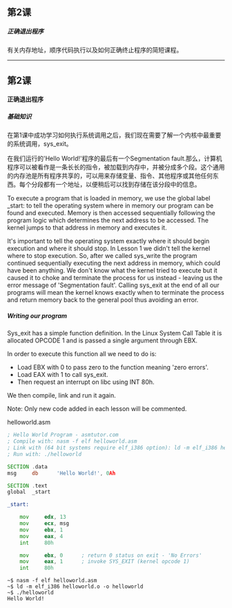 ## 第2课

##### 正确退出程序

有关内存地址，顺序代码执行以及如何正确终止程序的简短课程。

---
## 第2课

#### 正确退出程序

##### 基础知识

在第1课中成功学习如何执行系统调用之后，我们现在需要了解一个内核中最重要的系统调用，sys_exit。

在我们运行的'Hello World!'程序的最后有一个Segmentation fault.那么，计算机程序可以被看作是一条长长的指令，被加载到内存中，并被分成多个段。这个通用的内存池是所有程序共享的，可以用来存储变量、指令、其他程序或其他任何东西。每个分段都有一个地址，以便稍后可以找到存储在该分段中的信息。

To execute a program that is loaded in memory, we use the global label _start: to tell the operating system where in memory our program can be found and executed.  Memory is then accessed sequentially following the program logic which determines the next address to be accessed. The kernel jumps to that address in memory and executes it.

It's important to tell the operating system exactly where it should begin execution and where it should stop. In Lesson 1 we didn't tell the kernel where to stop execution. So, after we called sys_write the program continued sequentially executing the next address in memory, which could have been anything. We don't know what the kernel tried to execute but it caused it to choke and terminate the process for us instead - leaving us the error message of 'Segmentation fault'.  Calling sys_exit at the end of all our programs will mean the kernel knows exactly when to terminate the process and return memory back to the general pool thus avoiding an error.

##### Writing our program

Sys_exit has a simple function definition.  In the Linux System Call Table it is allocated OPCODE 1 and is passed a single argument through EBX.

In order to execute this function all we need to do is:

* Load EBX with 0 to pass zero to the function meaning 'zero errors'.
* Load EAX with 1 to call sys_exit.
* Then request an interrupt on libc using INT 80h.

We then compile, link and run it again.

Note:
Only new code added in each lesson will be commented.

helloworld.asm
```asm
; Hello World Program - asmtutor.com
; Compile with: nasm -f elf helloworld.asm
; Link with (64 bit systems require elf_i386 option): ld -m elf_i386 helloworld.o -o helloworld
; Run with: ./helloworld

SECTION .data
msg     db      'Hello World!', 0Ah

SECTION .text
global  _start

_start:

    mov     edx, 13
    mov     ecx, msg
    mov     ebx, 1
    mov     eax, 4
    int     80h

    mov     ebx, 0      ; return 0 status on exit - 'No Errors'
    mov     eax, 1      ; invoke SYS_EXIT (kernel opcode 1)
    int     80h
```


```
~$ nasm -f elf helloworld.asm
~$ ld -m elf_i386 helloworld.o -o helloworld
~$ ./helloworld
Hello World!
```
